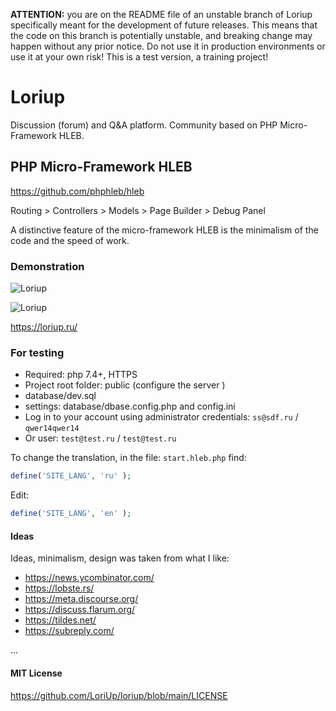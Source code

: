 **ATTENTION:** you are on the README file of an unstable branch of Loriup specifically meant for the development of future releases. This means that the code on this branch is potentially unstable, and breaking change may happen without any prior notice. Do not use it in production environments or use it at your own risk! This is a test version, a training project!

# Loriup

Discussion (forum) and Q&A platform. Community based on PHP Micro-Framework HLEB.

## PHP Micro-Framework HLEB

https://github.com/phphleb/hleb

Routing > Controllers > Models > Page Builder > Debug Panel

A distinctive feature of the micro-framework HLEB is the minimalism of the code and the speed of work.

### Demonstration

![Loriup](https://raw.githubusercontent.com/Toxu-ru/AreaDev/main/public/assets/images/areadev.jpg)

![Loriup](https://raw.githubusercontent.com/Toxu-ru/AreaDev/main/public/assets/images/areadev2.jpg)

https://loriup.ru/

### For testing

*   Required: php 7.4+, HTTPS 
*   Project root folder: public (configure the server )
*   database/dev.sql
*   settings: database/dbase.config.php and config.ini
*   Log in to your account using administrator credentials: `ss@sdf.ru` / `qwer14qwer14`
*   Or user: `test@test.ru` / `test@test.ru`

To change the translation, in the file: `start.hleb.php` find:

```php
define('SITE_LANG', 'ru' );
```

Edit:

```php
define('SITE_LANG', 'en' );
```

#### Ideas

Ideas, minimalism, design was taken from what I like:

*   https://news.ycombinator.com/
*   https://lobste.rs/
*   https://meta.discourse.org/
*   https://discuss.flarum.org/
*   https://tildes.net/
*   https://subreply.com/


...

#### MIT License

https://github.com/LoriUp/loriup/blob/main/LICENSE 